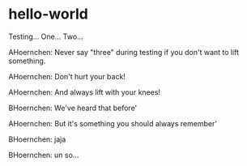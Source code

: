 # hello-world
Testing... One... Two...

AHoernchen: Never say "three" during testing if you don't want to lift something.

AHoernchen: Don't hurt your back!

AHoernchen: And always lift with your knees!

BHoernchen: We've heard that before'

AHoernchen: But it's something you should always remember'

BHoernchen: jaja

BHoernchen: un so...
